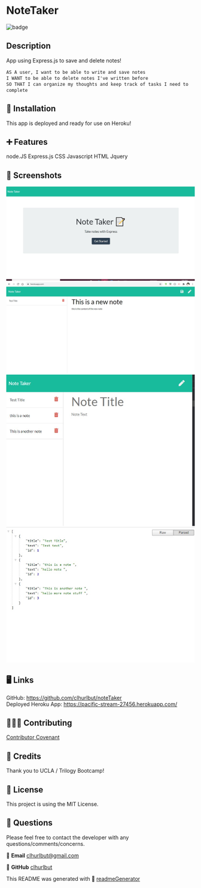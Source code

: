 # NoteTaker
![badge](https://img.shields.io/badge/License-MIT-brightgreen)

  ## Description
   App using Express.js to save and delete notes! 

   ```
AS A user, I want to be able to write and save notes
I WANT to be able to delete notes I've written before
SO THAT I can organize my thoughts and keep track of tasks I need to complete
```

  ## 💽 Installation
   This app is deployed and ready for use on Heroku! 

  ## ➕ Features
   node.JS Express.js CSS Javascript HTML Jquery 

  ## 💾 Screenshots
  ![Screenshot of App 4](./assets/notetaker4.jpg)
  ![Screenshot of App](./assets/notetaker1.jpg)
   ![Screenshot of App 3](./assets/notetaker3.jpg)
  ![Screenshot of App 2](./assets/notetaker2.jpg)
 
  

  
 ## 🖥️ Links 
GitHub: https://github.com/clhurlbut/noteTaker <br>
Deployed Heroku App: https://pacific-stream-27456.herokuapp.com/

  ## 🧑‍🤝‍🧑 Contributing
   [Contributor Covenant](https://www.contributor-covenant.org/)

  ## 💖 Credits
   Thank you to UCLA / Trilogy Bootcamp!

  ## 📒 License 
   This project is using the MIT License. 

  ## 🙋 Questions 
   Please feel free to contact the developer with any questions/comments/concerns. 
   
   📧 **Email**
   <clhurlbut@gmail.com>
   
   🔗 **GitHub** 
   [clhurlbut](https://github.com/clhurlbut)
   



  This README was generated with 🥔 [readmeGenerator](https://github.com/clhurlbut/readmeGenerator)  
